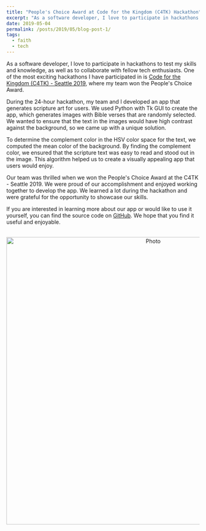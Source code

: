 ```yaml
---
title: "People's Choice Award at Code for the Kingdom (C4TK) Hackathon"
excerpt: "As a software developer, I love to participate in hackathons to test my skills and knowledge, as well as to collaborate with fellow tech enthusiasts. One of the most exciting hackathons I have participated in is Code for the Kingdom (C4TK) - Seattle 2019, where my team won the People's Choice Award."
date: 2019-05-04
permalink: /posts/2019/05/blog-post-1/
tags:
  - faith
  - tech
---
```


As a software developer, I love to participate in hackathons to test my skills and knowledge, as well as to collaborate with fellow tech enthusiasts. One of the most exciting hackathons I have participated in is [Code for the Kingdom (C4TK) - Seattle 2019](https://codeforthekingdom.org/seattle-hackathon-2019.html), where my team won the People's Choice Award.

During the 24-hour hackathon, my team and I developed an app that generates scripture art for users. We used Python with Tk GUI to create the app, which generates images with Bible verses that are randomly selected. We wanted to ensure that the text in the images would have high contrast against the background, so we came up with a unique solution.

To determine the complement color in the HSV color space for the text, we computed the mean color of the background. By finding the complement color, we ensured that the scripture text was easy to read and stood out in the image. This algorithm helped us to create a visually appealing app that users would enjoy.

Our team was thrilled when we won the People's Choice Award at the C4TK - Seattle 2019. We were proud of our accomplishment and enjoyed working together to develop the app. We learned a lot during the hackathon and were grateful for the opportunity to showcase our skills.

If you are interested in learning more about our app or would like to use it yourself, you can find the source code on [GitHub](https://github.com/blackmacy/Scripture_Art). We hope that you find it useful and enjoyable.

<p align="center">
  <img src="https://zhengthomastang.github.io/images/C4TK_photo.jpg?raw=true" alt="Photo" style="width: 750px;"/> 
</p>
